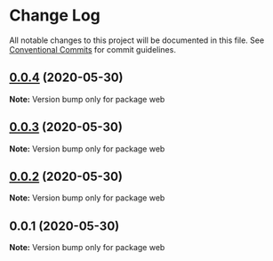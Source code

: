 # Change Log

All notable changes to this project will be documented in this file.
See [Conventional Commits](https://conventionalcommits.org) for commit guidelines.

## [0.0.4](https://github.com/shikhar-priyadarshi-official/shikhar-priyadarshi-official/compare/v0.0.3...v0.0.4) (2020-05-30)

**Note:** Version bump only for package web





## [0.0.3](https://github.com/shikhar-priyadarshi-official/shikhar-priyadarshi-official/compare/v0.0.2...v0.0.3) (2020-05-30)

**Note:** Version bump only for package web





## [0.0.2](https://github.com/shikhar-priyadarshi-official/shikhar-priyadarshi-official/compare/v0.0.1...v0.0.2) (2020-05-30)

**Note:** Version bump only for package web





## 0.0.1 (2020-05-30)

**Note:** Version bump only for package web
